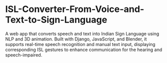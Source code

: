 # ISL-Converter-From-Voice-and-Text-to-Sign-Language
A web app that converts speech and text into Indian Sign Language using NLP and 3D animation. Built with Django, JavaScript, and Blender, it supports real-time speech recognition and manual text input, displaying corresponding ISL gestures to enhance communication for the hearing and speech-impaired.
